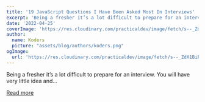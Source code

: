 ```yaml
---
title: '19 JavaScript Questions I Have Been Asked Most In Interviews'
excerpt: 'Being a fresher it’s a lot difficult to prepare for an interview. You will have very little idea and...'
date: '2022-04-25'
coverImage: 'https://res.cloudinary.com/practicaldev/image/fetch/s--_ZdX1BiP--/c_imagga_scale,f_auto,fl_progressive,h_420,q_auto,w_1000/https://dev-to-uploads.s3.amazonaws.com/uploads/articles/4xe6stnmvze96fqyr7qi.png'
author:
  name: Koders
  picture: "assets/blog/authors/koders.png"
ogImage:
  url: 'https://res.cloudinary.com/practicaldev/image/fetch/s--_ZdX1BiP--/c_imagga_scale,f_auto,fl_progressive,h_420,q_auto,w_1000/https://dev-to-uploads.s3.amazonaws.com/uploads/articles/4xe6stnmvze96fqyr7qi.png'
---
```


Being a fresher it’s a lot difficult to prepare for an interview. You will have very little idea and...

[Read more](https://dev.to/lambdatest/19-javascript-questions-i-have-been-asked-most-in-interviews-4e4b)
